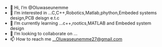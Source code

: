 - 👋 Hi, I’m @Oluwaseunemme
- 👀 I’m interested in ...C,C++,Robotics,Matlab,phython,Embeded systems design,PCB deisgn e.t.c
- 🌱 I’m currently learning ...c++,rootics,MATLAB and Embeded system design
- 💞️ I’m looking to collaborate on ...
- 📫 How to reach me ...Oluwaseunemme27@gmail.com

<!---
Oluwaseunemme/Oluwaseunemme is a ✨ special ✨ repository because its `README.md` (this file) appears on your GitHub profile.
You can click the Preview link to take a look at your changes.
--->
